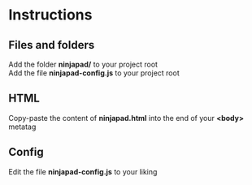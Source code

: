# Instructions

## Files and folders
Add the folder **ninjapad/** to your project root  
Add the file **ninjapad-config.js** to your project root  

## HTML
Copy-paste the content of **ninjapad.html** into the end of your **\<body\>** metatag  

## Config
Edit the file **ninjapad-config.js** to your liking  
